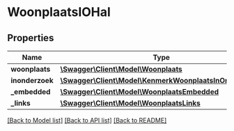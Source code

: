 # WoonplaatsIOHal

## Properties
Name | Type | Description | Notes
------------ | ------------- | ------------- | -------------
**woonplaats** | [**\Swagger\Client\Model\Woonplaats**](Woonplaats.md) |  | 
**inonderzoek** | [**\Swagger\Client\Model\KenmerkWoonplaatsInOnderzoek[]**](KenmerkWoonplaatsInOnderzoek.md) |  | [optional] 
**_embedded** | [**\Swagger\Client\Model\WoonplaatsEmbedded**](WoonplaatsEmbedded.md) |  | [optional] 
**_links** | [**\Swagger\Client\Model\WoonplaatsLinks**](WoonplaatsLinks.md) |  | [optional] 

[[Back to Model list]](../../README.md#documentation-for-models) [[Back to API list]](../../README.md#documentation-for-api-endpoints) [[Back to README]](../../README.md)

